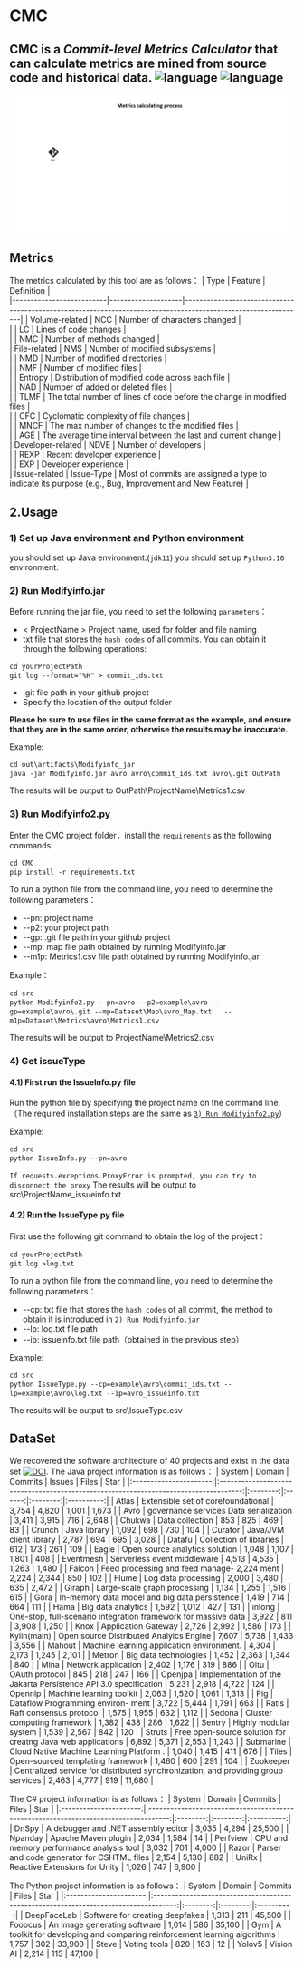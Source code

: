 # CMC
CMC is a _Commit-level Metrics Calculator_ that can calculate metrics are mined from source code and historical data.
![language](https://img.shields.io/badge/language-java-blue) ![language](https://img.shields.io/badge/language-python-green)
--- 
![Metrics calculating process](https://github.com/Quiet233/CMC/blob/main/teaser/Metrics%20calculating%20process.gif)

## Metrics
The metrics calculated by this tool are as follows：
|     Type                 |     Feature        |     Definition                                                                                                |   
|--------------------------|--------------------|---------------------------------------------------------------------------------------------------------------|
|     Volume-related       |     NCC            |     Number of characters   changed                                                                            |   
|                          |     LC             |     Lines of code changes                                                                                     |   
|                          |     NMC            |     Number of methods   changed                                                                               |   
|     File-related         |     NMS            |     Number of modified subsystems                                                                             |   
|                          |     NMD            |     Number of modified directories                                                                            |   
|                          |     NMF            |     Number of modified files                                                                                  |   
|                          |     Entropy        |     Distribution of modified code across each file                                                            |   
|                          |     NAD            |     Number of added or deleted files                                                                          |   
|                          |     TLMF           |     The total number of lines of code before the change in modified files                                     |   
|                          |     CFC            |     Cyclomatic complexity   of file changes                                                                   |   
|                          |     MNCF           |     The max number of changes to the modified files                                                           |   
|                          |     AGE            |     The average time interval between the last and   current change                                           |   
|     Developer-related    |     NDVE           |     Number of developers                                                                                      |   
|                          |     REXP           |     Recent developer experience                                                                               |   
|                          |     EXP            |     Developer experience                                                                                      |   
|     Issue-related        |     Issue-Type     |     Most of commits are assigned a type to indicate   its purpose (e.g., Bug, Improvement and New Feature)    |   

## 2.Usage
### 1) Set up Java environment and Python environment
you should set up Java environment.(`jdk11`) you should set up `Python3.10` environment.
### 2) Run Modifyinfo.jar
Before running the jar file, you need to set the following `parameters`：
- < ProjectName > Project name, used for folder and file naming
- <CommitIDPath> txt file that stores the `hash codes` of all commits. You can obtain it through the following operations:
```shell
cd yourProjectPath
git log --format="%H" > commit_ids.txt
```

- <gitPath> .git file path in your github project
- <OutPath> Specify the location of the output folder

**Please be sure to use files in the same format as the example, and ensure that they are in the same order, otherwise the results may be inaccurate.**

Example:
```shell
cd out\artifacts\Modifyinfo_jar
java -jar Modifyinfo.jar avro avro\commit_ids.txt avro\.git OutPath
```

The results will be output to OutPath\ProjectName\Metrics1.csv

### <div id="jump"> 3) Run Modifyinfo2.py </div>
Enter the CMC project folder，install the `requirements` as the following commands: 
```shell
cd CMC
pip install -r requirements.txt
```
To run a python file from the command line, you need to determine the following parameters：

- --pn: project name
- --p2: your project path
- --gp: .git file path in your github project
- --mp: map file path obtained by running Modifyinfo.jar
- --m1p: Metrics1.csv file path obtained by running Modifyinfo.jar

Example：
```shell
cd src
python Modifyinfo2.py --pn=avro --p2=example\avro --gp=example\avro\.git --mp=Dataset\Map\avro_Map.txt   --m1p=Dataset\Metrics\avro\Metrics1.csv
```

The results will be output to ProjectName\Metrics2.csv

### 4) Get issueType
#### 4.1) First run the IssueInfo.py file
Run the python file by specifying the project name on the command line.（The required installation steps are the same as [`3) Run Modifyinfo2.py`](#jump)）

Example:
```shell
cd src
python IssueInfo.py --pn=avro
```
`If requests.exceptions.ProxyError is prompted, you can try to disconnect the proxy`
The results will be output to src\ProjectName_issueinfo.txt
#### 4.2) Run the IssueType.py file
First use the following git command to obtain the log of the project：
```shell
cd yourProjectPath
git log >log.txt
```
To run a python file from the command line, you need to determine the following parameters：
- --cp: txt file that stores the `hash codes` of all commit, the method to obtain it is introduced in [`2) Run Modifyinfo.jar`](#jump2)
- --lp: log.txt file path
- --ip: issueinfo.txt file path（obtained in the previous step）

Example:
```shell
cd src
python IssueType.py --cp=example\avro\commit_ids.txt --lp=example\avro\log.txt --ip=avro_issueinfo.txt
```
The results will be output to src\IssueType.csv

## DataSet
We recovered the software architecture of 40 projects and exist in the data set [![DOI](https://zenodo.org/badge/DOI/10.5281/zenodo.11328221.svg)](https://doi.org/10.5281/zenodo.11328221). 
The Java project information is as follows：
|         System         |                                        Domain                                        |  Commits | Issues |   Files  |    Star    |
|:----------------------:|:------------------------------------------------------------------------------------:|:--------:|:------:|:--------:|:----------:|
|          Atlas         |                         Extensible   set of corefoundational                         |   3,754  |  4,820 |   1,001  |    1,673   |
|          Avro          |                       governance   services Data serialization                       |   3,411  |  3,915 |    716   |    2,648   |
|         Chukwa         |                                  Data   collection                                   |    853   |   825  |    469   |     83     |
|         Crunch         |                                   Java   library                                     |   1,092  |   698  |    730   |     104    |
|        Curator         |                              Java/JVM   client library                               |   2,787  |   694  |    695   |    3,028   |
|         Datafu         |                                Collection of libraries                               |    612   |   173  |    261   |     109    | 
|          Eagle         |                           Open   source analytics solution                           |   1,048  |  1,107 |   1,801  |     408    |
|        Eventmesh       |                             Serverless   event middleware                            |   4,513  |  4,535 |   1,263  |    1,480   |
|         Falcon         |                     Feed   processing and feed manage- 2,224 ment                    |   2,224  |  2,344 |    850   |     102    |
|          Flume         |                                 Log   data processing                                |   2,000  |  3,480 |    635   |    2,472   |
|         Giraph         |                            Large-scale   graph processing                            |   1,134  |  1,255 |   1,516  |     615    |
|          Gora          |                    In-memory   data model and big data persistence                   |   1,419  |   714  |    664   |     111    |
|          Hama          |                                 Big   data analytics                                 |   1,592  |  1,012 |    427   |     131    |
|         inlong         |           One-stop,   full-scenario integration framework for massive data           |   3,922  |   811  |   3,908  |    1,250   |
|          Knox          |                                 Application   Gateway                                |   2,726  |  2,992 |   1,586  |     173    |
|           Kylin(main)  | Open source   Distributed Analyics  Engine                                           |   7,607  |  5,738 |   1,433  |    3,556   |
|         Mahout         |                      Machine   learning application environment.                     |   4,304  |  2,173 |   1,245  |    2,101   |
|         Metron         |                                Big   data technologies                               |   1,452  |  2,363 |   1,344  |     840    |
|          Mina          |                                 Network   application                                |   2,402  |  1,176 |    319   |     886    |
|          Oltu          |                                   OAuth   protocol                                   |    845   |   218  |    247   |     166    |
|         Openjpa        |           Implementation   of the Jakarta Persistence API 3.0 specification          |   5,231  |  2,918 |   4,722  |     124    |
|         Opennlp        |                              Machine   learning toolkit                              |   2,063  |  1,520 |   1,061  |    1,313   |
|           Pig          |                         Dataflow   Programming environ- ment                         |   3,722  |  5,444 |   1,791  |     663    |
|          Ratis         |                               Raft   consensus protocol                              |   1,575  |  1,955 |    632   |    1,112   |
|         Sedona         |                             Cluster   computing framework                            |   1,382  |   438  |    286   |    1,622   |
|         Sentry         |                                Highly   modular system                               |   1,539  |  2,567 |    842   |     120    |
|         Struts         |             Free   open-source solution for creatng Java web applications            |   6,892  |  5,371 |   2,553  |    1,243   |
|        Submarine       |                      Cloud   Native Machine Learning Platform .                      |   1,040  |  1,415 |    411   |     676    |
|          Tiles         |                          Open-sourced   templating framework                         |   1,460  |   600  |    291   |     104    |
|        Zookeeper       | Centralized   service for distributed synchronization, and providing  group services |   2,463  |  4,777 |    919   |   11,680   |

The C# project information is as follows：
|         System         |                                        Domain                                        |  Commits |   Files  |    Star    |
|:----------------------:|:------------------------------------------------------------------------------------:|:--------:|:--------:|:----------:|
|         DnSpy          |                         A debugger and .NET assembly editor                          |   3,035  |   4,294  |   25,500   |
|        Npanday         |                                 Apache Maven plugin                                  |   2,034  |   1,584  |     14     |
|       Perfview         |                        CPU and memory performance analysis tool                      |   3,032  |    701   |    4,000   |
|         Razor          |                       Parser and code generator for CSHTML files                     |   2,154  |   5,130  |     882    |
|         UniRx          |                              Reactive Extensions for Unity                           |   1,026  |    747   |    6,900   |

The Python project information is as follows：
|         System         |                                        Domain                                        |  Commits |   Files  |    Star    |
|:----------------------:|:------------------------------------------------------------------------------------:|:--------:|:--------:|:----------:|
|       DeepFaceLab      |                           Software for creating deepfakes                            |   1,313  |    211   |   45,500   |
|        Fooocus         |                            An image generating software                              |   1,014  |    586   |   35,100   |
|         Gym            |         A toolkit for developing and comparing reinforcement learning algorithms     |   1,757  |    302   |   33,900   |
|        Steve           |                                   Voting tools                                       |    820   |    163   |     12     |
|       Yolov5           |                                    Vision AI                                         |   2,214  |    115   |   47,100   |
